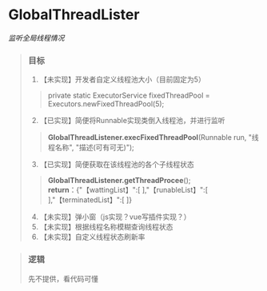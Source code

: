 # GlobalThreadLister
 *监听全局线程情况*
> ### 目标
> 1. 【未实现】开发者自定义线程池大小（目前固定为5）
>   > private static ExecutorService fixedThreadPool = Executors.newFixedThreadPool(5);
> 2. 【已实现】简便将Runnable实现类倒入线程池，并进行监听
>   > **GlobalThreadListener.execFixedThreadPool**(Runnable run, "线程名称", "描述(可有可无)");
> 3. 【已实现】简便获取在该线程池的各个子线程状态
>   > **GlobalThreadListener.getThreadProcee**();    
>   > **return**：{"【wattingList】":[ ],"【runableList】":[ ],"【terminatedList】":[ ]}
> 4. 【未实现】弹小窗（js实现？vue写插件实现？）
> 5. 【未实现】根据线程名称模糊查询线程状态
> 6. 【未实现】自定义线程状态刷新率
  
  
>### 逻辑
> 先不提供，看代码可懂